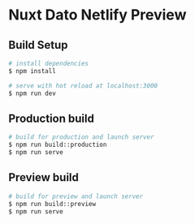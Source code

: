 # Nuxt Dato Netlify Preview

## Build Setup

```bash
# install dependencies
$ npm install

# serve with hot reload at localhost:3000
$ npm run dev
```

## Production build

```bash
# build for production and launch server
$ npm run build::production
$ npm run serve
```

## Preview build

```bash
# build for preview and launch server
$ npm run build::preview
$ npm run serve
```
